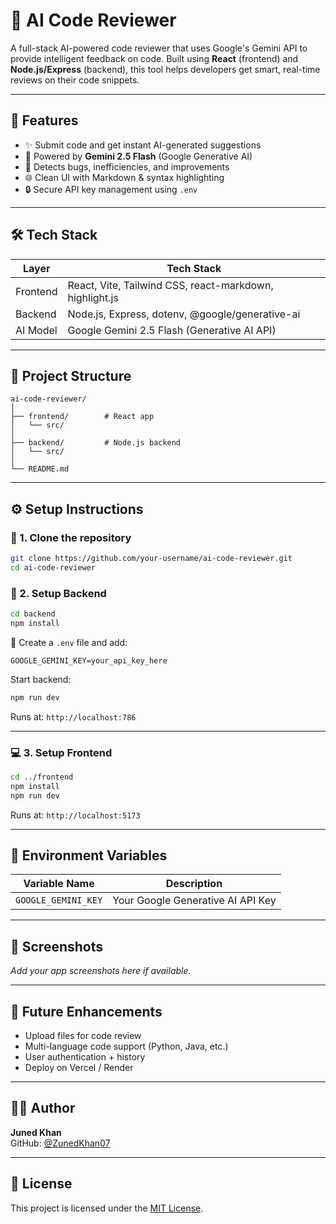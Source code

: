 # 🤖 AI Code Reviewer

A full-stack AI-powered code reviewer that uses Google's Gemini API to provide intelligent feedback on code. Built using **React** (frontend) and **Node.js/Express** (backend), this tool helps developers get smart, real-time reviews on their code snippets.

---

## 🚀 Features

- ✨ Submit code and get instant AI-generated suggestions
- 🤖 Powered by **Gemini 2.5 Flash** (Google Generative AI)
- 🧠 Detects bugs, inefficiencies, and improvements
- 🌐 Clean UI with Markdown & syntax highlighting
- 🔒 Secure API key management using `.env`

---

## 🛠️ Tech Stack

| Layer     | Tech Stack                                            |
|-----------|--------------------------------------------------------|
| Frontend  | React, Vite, Tailwind CSS, react-markdown, highlight.js |
| Backend   | Node.js, Express, dotenv, @google/generative-ai         |
| AI Model  | Google Gemini 2.5 Flash (Generative AI API)             |

---

## 📁 Project Structure

```
ai-code-reviewer/
│
├── frontend/        # React app
│   └── src/
│
├── backend/         # Node.js backend
│   └── src/
│
└── README.md
```

---

## ⚙️ Setup Instructions

### 🔧 1. Clone the repository

```bash
git clone https://github.com/your-username/ai-code-reviewer.git
cd ai-code-reviewer
```

### 🧪 2. Setup Backend

```bash
cd backend
npm install
```

🔐 Create a `.env` file and add:

```
GOOGLE_GEMINI_KEY=your_api_key_here
```

Start backend:

```bash
npm run dev
```

Runs at: `http://localhost:786`

---

### 💻 3. Setup Frontend

```bash
cd ../frontend
npm install
npm run dev
```

Runs at: `http://localhost:5173`

---

## 📝 Environment Variables

| Variable Name        | Description                          |
|----------------------|--------------------------------------|
| `GOOGLE_GEMINI_KEY`  | Your Google Generative AI API Key    |

---

## 📸 Screenshots

_Add your app screenshots here if available._

---

## 🔮 Future Enhancements

- Upload files for code review
- Multi-language code support (Python, Java, etc.)
- User authentication + history
- Deploy on Vercel / Render

---

## 🧑‍💻 Author

**Juned Khan**  
GitHub: [@ZunedKhan07](https://github.com/ZunedKhan07)

---

## 📄 License

This project is licensed under the [MIT License](LICENSE).

